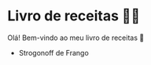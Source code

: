# Livro de receitas :woman_cook:

Olá! Bem-vindo ao meu livro de receitas :wave:

- Strogonoff de Frango
